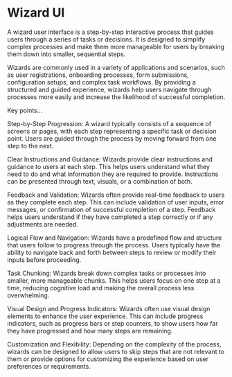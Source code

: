 # Wizard UI

A wizard user interface is a step-by-step interactive process that guides users through a series of tasks or decisions. It is designed to simplify complex processes and make them more manageable for users by breaking them down into smaller, sequential steps.

Wizards are commonly used in a variety of applications and scenarios, such as user registrations, onboarding processes, form submissions, configuration setups, and complex task workflows. By providing a structured and guided experience, wizards help users navigate through processes more easily and increase the likelihood of successful completion.

Key points…

Step-by-Step Progression: A wizard typically consists of a sequence of screens or pages, with each step representing a specific task or decision point. Users are guided through the process by moving forward from one step to the next.

Clear Instructions and Guidance: Wizards provide clear instructions and guidance to users at each step. This helps users understand what they need to do and what information they are required to provide. Instructions can be presented through text, visuals, or a combination of both.

Feedback and Validation: Wizards often provide real-time feedback to users as they complete each step. This can include validation of user inputs, error messages, or confirmation of successful completion of a step. Feedback helps users understand if they have completed a step correctly or if any adjustments are needed.

Logical Flow and Navigation: Wizards have a predefined flow and structure that users follow to progress through the process. Users typically have the ability to navigate back and forth between steps to review or modify their inputs before proceeding.

Task Chunking: Wizards break down complex tasks or processes into smaller, more manageable chunks. This helps users focus on one step at a time, reducing cognitive load and making the overall process less overwhelming.

Visual Design and Progress Indicators: Wizards often use visual design elements to enhance the user experience. This can include progress indicators, such as progress bars or step counters, to show users how far they have progressed and how many steps are remaining.

Customization and Flexibility: Depending on the complexity of the process, wizards can be designed to allow users to skip steps that are not relevant to them or provide options for customizing the experience based on user preferences or requirements.
